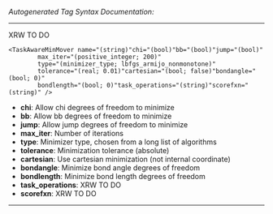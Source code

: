 _Autogenerated Tag Syntax Documentation:_

---
XRW TO DO

```
<TaskAwareMinMover name="(string)"chi="(bool)"bb="(bool)"jump="(bool)"
        max_iter="(positive_integer; 200)"
        type="(minimizer_type; lbfgs_armijo_nonmonotone)"
        tolerance="(real; 0.01)"cartesian="(bool; false)"bondangle="(bool; 0)"
        bondlength="(bool; 0)"task_operations="(string)"scorefxn="(string)" />
```

-   **chi**: Allow chi degrees of freedom to minimize
-   **bb**: Allow bb degrees of freedom to minimize
-   **jump**: Allow jump degrees of freedom to minimize
-   **max_iter**: Number of iterations
-   **type**: Minimizer type, chosen from a long list of algorithms
-   **tolerance**: Minimization tolerance (absolute)
-   **cartesian**: Use cartesian minimization (not internal coordinate)
-   **bondangle**: Minimize bond angle degrees of freedom
-   **bondlength**: Minimize bond length degrees of freedom
-   **task_operations**: XRW TO DO
-   **scorefxn**: XRW TO DO

---
